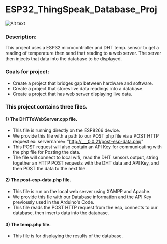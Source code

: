 # ESP32_ThingSpeak_Database_Proj
![Alt text](PhotoOfEspDevice.png)



### Description:
This project uses a ESP32 microcontroller and DHT temp. sensor to get a reading of temperature then send that reading to a web server. The server then injects that data into the database to be displayed.

### Goals for project:
- Create a project that bridges gap between hardware and software.
- Create a project that stores live data readings into a database. 
- Create a project that has web server displaying live data. 

### This project contains three files. 
#### 1) The DHTToWebServer.cpp file.
  - This file is running directly on the ESP8266 device. 
  - We provide this file with a path to our POST php file via a POST HTTP request ex: servername= "http://___0.0.21/post-esp-data.php"
  - This POST request will also contain an API Key for communicating with the php file for Posting the data. 
  - The file will connect to local wifi, read the DHT sensors output, string together an HTTP POST requests with the DHT data and API Key, and then POST the data to the next file. 
  
#### 2) The post-esp-data.php file. 
  - This file is run on the local web server using XAMPP and Apache. 
  - We provide this fle with our Database information and the API Key previously used in the Arduino's Code. 
  - This file reads the POST HTTP request from the esp, connects to our database, then inserts data into the database.
  
#### 3) The temp.php file. 
  - This file is for displaying the results of the database. 
